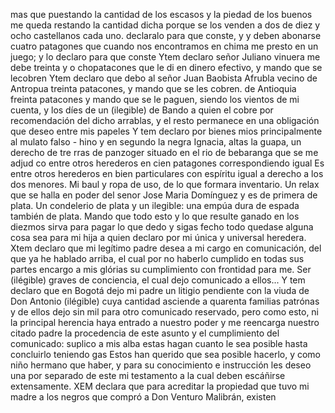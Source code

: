 mas que puestando la cantidad de los escasos y la piedad de los buenos
me queda restando la cantidad dicha porque se los venden a dos de diez y ocho castellanos cada uno. declaralo para que conste, y
y deben abonarse cuatro patagones que cuando nos encontramos en chima me presto en un juego; y lo declaro para que conste
Ytem declaro señor Juliano vinuera me debe treinta y o
chopatacones que le di en dinero efectivo, y mando que se lecobren
Ytem declaro que debo al señor Juan Baobista Afrubla vecino de Antropua treinta patacones, y mando que se les cobren.
de Antioquia freinta patacones y mando que se le paguen, siendo los vientos de mi cuenta, y los díes de un (ilegible) de Bando a quien el cobre por recomendación del dicho arrablas, y el resto permanece en una obligación que deseo entre mis papeles
Y tem declaro por bienes mios principalmente al mulato falso - 
hino y en segundo la negra Ignacia, altas la guapa, un derecho de tre 
rras de panzoger situado en el rio de bebaranga que se me adjud 
co entre otros herederos en cien patagones correspondiendo igual
Es entre otros herederos en bien particulares con espíritu igual a derecho a los dos menores. Mi baul y ropa de uso, de lo que formara inventario. Un relax que se halla en poder del senor Jose Maria Domínguez y es de primera de plata. Un condelerio de plata y un ilegible: una
empúa dura de espada también de plata. Mando que todo esto y lo que
resulte ganado en los diezmos sirva para pagar lo que dedo y sigas
fecho todo quedase alguna cosa sea para mi hija a quien declaro
por mi única y universal heredera.
Xtem declaro que mi legítimo padre desea a mi cargo en comunicación,
del que ya he hablado arriba, el cual por no haberlo cumplido en todas sus
partes encargo a mis glórias su cumplimiento con frontidad para
me.
Ser (ilégible) graves de conciencia, el cual dejo comunicado a ellos... Y tem declaro que en Bogotá dejo mi padre un litigio pendiente con la viuda de Don Antonio (ilégible) cuya cantidad asciende a quarenta familias patrónas y de ellos dejo sin mil para otro comunicado
reservado, pero como esto, ni la principal herencia haya entrado a
nuestro poder y me reencarga nuestro citado padre la procedencia
de este asunto y el cumplimiento del comunicado: suplico a mis alba
estas hagan cuanto le sea posible hasta concluirlo teniendo gas
Estos han querido que sea posible hacerlo, y como niño hermano que haber, y para su conocimiento e instrucción les deseo una por separado de este mi testamento a la cual deben escáñirse extensamente.
XEM declara que para acreditar la propiedad que tuvo mi madre a los negros que compró a Don Venturo Malibrán, existen